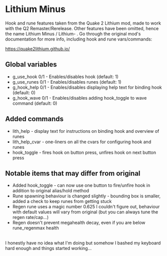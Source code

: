 # Lithium Minus
Hook and rune features taken from the Quake 2 Lithium mod, made to work with the Q2 Remaster/Rerelease. Other features have been omitted, hence the name Lithium Minus / Lithium- .
Go through the original mod's documentation for more info, including hook and rune vars/commands:

https://quake2lithium.github.io/

## Global variables
* g_use_hook 0/1 - Enables/disables hook (default: 1)
* g_use_runes 0/1 - Enables/disables runes (default: 1)
* g_hook_help 0/1 - Enables/disables displaying help text for binding hook (default: 0)
* g_hook_wave 0/1 - Enables/disables adding hook_toggle to wave command  (default: 0)

## Added commands
* lith_help - display text for instructions on binding hook and overview of runes
* lith_help_cvar - one-liners on all the cvars for configuring hook and runes
* hook_toggle - fires hook on button press, unfires hook on next button press

## Notable items that may differ from original
* Added hook_toggle - can now use one button to fire/unfire hook in addition to original alias/hold method
* Rune spawning behaviour is changed slightly - bounding box is smaller, added a check to keep runes from getting stuck
* Regen rune uses a magic number 0.625 I couldn't figure out, behaviour with default values will vary from original (but you can always tune the regen rate/cap...)
* Regen doesn't prevent megahealth decay, even if you are below rune_regenmax health

\
I honestly have no idea what I'm doing but somehow I bashed my keyboard hard enough and things started working...
